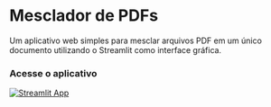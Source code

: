 # Mesclador de PDFs

Um aplicativo web simples para mesclar arquivos PDF em um único documento utilizando o Streamlit como interface gráfica.

### Acesse o aplicativo
[![Streamlit App](https://static.streamlit.io/badges/streamlit_badge_black_white.svg)](https://mesclador-pdfs.streamlit.app/)